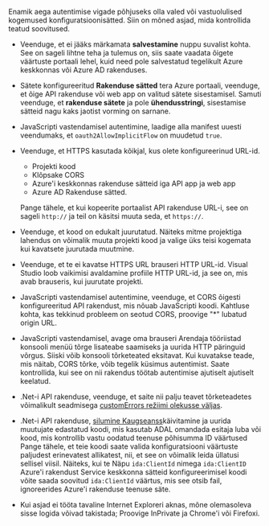 Enamik aega autentimise vigade põhjuseks olla valed või vastuolulised kogemused konfiguratsioonisätted. Siin on mõned asjad, mida kontrollida teatud soovitused.

* Veenduge, et ei jääks märkamata **salvestamine** nuppu suvalist kohta. See on sageli lihtne teha ja tulemus on, siis saate vaadata õigete väärtuste portaali lehel, kuid need pole salvestatud tegelikult Azure keskkonnas või Azure AD rakenduses.
* Sätete konfigureeritud **Rakenduse sätted** tera Azure portaali, veenduge, et õige API rakenduse või web app on valitud sätete sisestamisel.  Samuti veenduge, et **rakenduse sätete** ja pole **ühendusstringi**, sisestamise sätteid nagu kaks jaotist vorming on sarnane.
* JavaScripti vastendamisel autentimine, laadige alla manifest uuesti veendumaks, et `oauth2AllowImplicitFlow` on muudetud `true`.
* Veenduge, et HTTPS kasutada kõikjal, kus olete konfigureerinud URL-id.

    * Projekti kood
    * Klõpsake CORS
    * Azure'i keskkonnas rakenduse sätteid iga API app ja web app
    * Azure AD Rakenduse sätted.
    
    Pange tähele, et kui kopeerite portaalist API rakenduse URL-i, see on sageli `http://` ja teil on käsitsi muuta seda, et `https://`.

* Veenduge, et kood on edukalt juurutatud. Näiteks mitme projektiga lahendus on võimalik muuta projekti kood ja valige üks teisi kogemata kui kavatsete juurutada muutmine.
* Veenduge, et te ei kavatse HTTPS URL brauseri HTTP URL-id. Visual Studio loob vaikimisi avaldamine profiile HTTP URL-id, ja see on, mis avab brauseris, kui juurutate projekti.
* JavaScripti vastendamisel autentimine, veenduge, et CORS õigesti konfigureeritud API rakendust, mis nõuab JavaScripti koodi. Kahtluse kohta, kas tekkinud probleem on seotud CORS, proovige "*" lubatud origin URL. 
* JavaScripti vastendamisel, avage oma brauseri Arendaja tööriistad konsooli menüü tõrge lisateabe saamiseks ja uurida HTTP päringuid võrgus. Siiski võib konsooli tõrketeated eksitavat. Kui kuvatakse teade, mis näitab, CORS tõrke, võib tegelik küsimus autentimist. Saate kontrollida, kui see on nii rakendus töötab autentimise ajutiselt ajutiselt keelatud.
* .Net-i API rakenduse, veenduge, et saite nii palju teavet tõrketeadetes võimalikult seadmisega [customErrors režiimi olekusse väljas](../app-service-web/web-sites-dotnet-troubleshoot-visual-studio.md#remoteview).
* .Net-i API rakenduse, [silumine Kaugseanss](../app-service-web/web-sites-dotnet-troubleshoot-visual-studio.md#remotedebug)käivitamine ja uurida muutujate edastatud koodi, mis kasutab ADAL omandada esitaja luba või kood, mis kontrollib vastu oodatud teenuse põhisumma ID väärtused Pange tähele, et teie koodi saate valida konfiguratsiooni väärtuste paljudest erinevatest allikatest, nii, et see on võimalik leida üllatusi sellisel viisil. Näiteks, kui te Näpu `ida:ClientId` nimega `ida:ClientID` Azure'i rakendust Service keskkonna sätteid konfigureerimisel koodi võite saada soovitud `ida:ClientId` väärtus, mis see otsib fail, ignoreerides Azure'i rakenduse teenuse säte. 
* Kui asjad ei tööta tavaline Internet Exploreri aknas, mõne olemasoleva sisse logida võivad takistada; Proovige InPrivate ja Chrome'i või Firefoxi.
